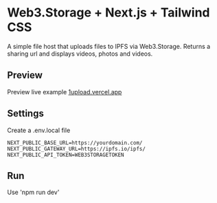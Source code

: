 # Web3.Storage + Next.js + Tailwind CSS

A simple file host that uploads files to IPFS via Web3.Storage. Returns a sharing url and displays videos, photos and videos.

## Preview

Preview live example [1upload.vercel.app](https://1upload.vercel.app/)

## Settings

Create a .env.local file

```
NEXT_PUBLIC_BASE_URL=https://yourdomain.com/
NEXT_PUBLIC_GATEWAY_URL=https://ipfs.io/ipfs/
NEXT_PUBLIC_API_TOKEN=WEB3STORAGETOKEN
```

## Run

Use 'npm run dev'
